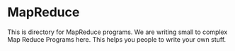 MapReduce
=========

This is directory for MapReduce programs. We are writing small to complex Map Reduce Programs here. This helps you people to write your own stuff.
